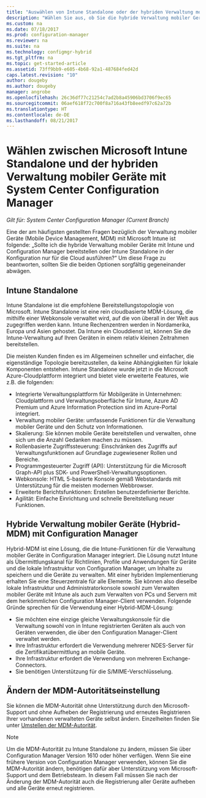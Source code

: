 ```yaml
---
title: "Auswählen von Intune Standalone oder der hybriden Verwaltung mobiler Geräte (MDM) | Microsoft-Dokumentation"
description: "Wählen Sie aus, ob Sie die hybride Verwaltung mobiler Geräte mit Intune und Configuration Manager bereitstellen oder Intune Standalone ausführen."
ms.custom: na
ms.date: 07/18/2017
ms.prod: configuration-manager
ms.reviewer: na
ms.suite: na
ms.technology: configmgr-hybrid
ms.tgt_pltfrm: na
ms.topic: get-started-article
ms.assetid: 73ff9bb9-e605-4b68-92a1-487684fed42d
caps.latest.revision: "10"
author: dougeby
ms.author: dougeby
manager: angrobe
ms.openlocfilehash: 26c36df77c21254c7ad2b8a45906bd3706f9ec65
ms.sourcegitcommit: 06aef618f72c700f8a716a43fb8eedf97c62a72b
ms.translationtype: HT
ms.contentlocale: de-DE
ms.lasthandoff: 08/21/2017
---
```

# <a name="choose-between-microsoft-intune-standalone-and-hybrid-mobile-device-management-with-system-center-configuration-manager"></a>Wählen zwischen Microsoft Intune Standalone und der hybriden Verwaltung mobiler Geräte mit System Center Configuration Manager

*Gilt für: System Center Configuration Manager (Current Branch)*

Eine der am häufigsten gestellten Fragen bezüglich der Verwaltung mobiler Geräte (Mobile Device Management, MDM) mit Microsoft Intune ist folgende: „Sollte ich die hybride Verwaltung mobiler Geräte mit Intune und Configuration Manager bereitstellen oder Intune Standalone in der Konfiguration nur für die Cloud ausführen?“ Um diese Frage zu beantworten, sollten Sie die beiden Optionen sorgfältig gegeneinander abwägen.

## <a name="intune-standalone"></a>Intune Standalone
Intune Standalone ist die empfohlene Bereitstellungstopologie von Microsoft. Intune Standalone ist eine rein cloudbasierte MDM-Lösung, die mithilfe einer Webkonsole verwaltet wird, auf die von überall in der Welt aus zugegriffen werden kann. Intune Rechenzentren werden in Nordamerika, Europa und Asien gehostet. Da Intune ein Clouddienst ist, können Sie die Intune-Verwaltung auf Ihren Geräten in einem relativ kleinen Zeitrahmen bereitstellen.

Die meisten Kunden finden es im Allgemeinen schneller und einfacher, die eigenständige Topologie bereitzustellen, da keine Abhängigkeiten für lokale Komponenten entstehen. Intune Standalone wurde jetzt in die Microsoft Azure-Cloudplattform integriert und bietet viele erweiterte Features, wie z.B. die folgenden:
- Integrierte Verwaltungsplattform für Mobilgeräte in Unternehmen: Cloudplattform und Verwaltungsoberfläche für Intune, Azure AD Premium und Azure Information Protection sind im Azure-Portal integriert.
- Verwaltung mobiler Geräte: umfassende Funktionen für die Verwaltung mobiler Geräte und den Schutz von Informationen.
- Skalierung: Sie können mobile Geräte bereitstellen und verwalten, ohne sich um die Anzahl Gedanken machen zu müssen.
- Rollenbasierte Zugriffssteuerung: Einschränken des Zugriffs auf Verwaltungsfunktionen auf Grundlage zugewiesener Rollen und Bereiche.
- Programmgesteuerter Zugriff (API): Unterstützung für die Microsoft Graph-API plus SDK- und PowerShell-Verwaltungsoptionen.
- Webkonsole: HTML 5-basierte Konsole gemäß Webstandards mit Unterstützung für die meisten modernen Webbrowser.
- Erweiterte Berichtsfunktionen: Erstellen benutzerdefinierter Berichte.
- Agilität: Einfache Einrichtung und schnelle Bereitstellung neuer Funktionen.


## <a name="hybrid-mdm-with-configuration-manager"></a>Hybride Verwaltung mobiler Geräte (Hybrid-MDM) mit Configuration Manager
Hybrid-MDM ist eine Lösung, die die Intune-Funktionen für die Verwaltung mobiler Geräte in Configuration Manager integriert. Die Lösung nutzt Intune als Übermittlungskanal für Richtlinien, Profile und Anwendungen für Geräte und die lokale Infrastruktur von Configuration Manager, um Inhalte zu speichern und die Geräte zu verwalten. Mit einer hybriden Implementierung erhalten Sie eine Steuerzentrale für alle Elemente.  Sie können also dieselbe lokale Infrastruktur und Administratorkonsole sowohl zum Verwalten mobiler Geräte mit Intune als auch zum Verwalten von PCs und Servern mit dem herkömmlichen Configuration Manager-Client verwenden. Folgende Gründe sprechen für die Verwendung einer Hybrid-MDM-Lösung:  
- Sie möchten eine einzige gleiche Verwaltungskonsole für die Verwaltung sowohl von in Intune registrierten Geräten als auch von Geräten verwenden, die über den Configuration Manager-Client verwaltet werden.
- Ihre Infrastruktur erfordert die Verwendung mehrerer NDES-Server für die Zertifikatübermittlung an mobile Geräte.
- Ihre Infrastruktur erfordert die Verwendung von mehreren Exchange-Connectors.
- Sie benötigen Unterstützung für die S/MIME-Verschlüsselung.


## <a name="changing-the-mdm-authority-setting"></a>Ändern der MDM-Autoritätseinstellung
Sie können die MDM-Autorität ohne Unterstützung durch den Microsoft-Support und ohne Aufheben der Registrierung und erneutes Registrieren Ihrer vorhandenen verwalteten Geräte selbst ändern. Einzelheiten finden Sie unter [Umstellen der MDM-Autorität](../deploy-use/change-mdm-authority.md).

> [!NOTE]    
> Um die MDM-Autorität zu Intune Standalone zu ändern, müssen Sie über Configuration Manager Version 1610 oder höher verfügen. Wenn Sie eine frühere Version von Configuration Manager verwenden, können Sie die MDM-Autorität ändern, benötigen dafür aber Unterstützung vom Microsoft-Support und dem Betriebsteam. In diesem Fall müssen Sie nach der Änderung der MDM-Autorität auch die Registrierung aller Geräte aufheben und alle Geräte erneut registrieren.  
